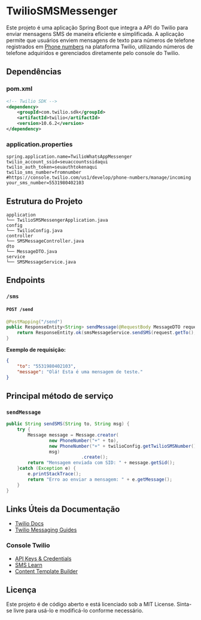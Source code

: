 # TwilioSMSMessenger
Este projeto é uma aplicação Spring Boot que integra a API do Twilio para enviar mensagens SMS de maneira eficiente e simplificada. A aplicação permite que usuários enviem mensagens de texto para números de telefone registrados em [Phone numbers](https://console.twilio.com/us1/develop/phone-numbers/manage/incoming) na plataforma Twilio, utilizando números de telefone adquiridos e gerenciados diretamente pelo console do Twilio.

## Dependências

### pom.xml

```xml
<!-- Twilio SDK -->
<dependency>
    <groupId>com.twilio.sdk</groupId>
    <artifactId>twilio</artifactId>
    <version>10.6.2</version>
</dependency>
```

### application.properties

```properties
spring.application.name=TwilioWhatsAppMessenger
twilio_account_ssid=seuaccountssidaqui
twilio_auth_token=seuauthtokenaqui
twilio_sms_number=fromnumber #https://console.twilio.com/us1/develop/phone-numbers/manage/incoming
your_sms_number=5531980402103
```

## Estrutura do Projeto

```
application
└── TwilioSMSMessengerApplication.java
config
└── TwilioConfig.java
controller
└── SMSMessageController.java
dto
└── MessageDTO.java
service
└── SMSMessageService.java
```

## Endpoints

### `/sms`

#### `POST /send`

```java
@PostMapping("/send")
public ResponseEntity<String> sendMessage(@RequestBody MessageDTO request) {
    return ResponseEntity.ok(smsMessageService.sendSMS(request.getTo(), request.getMessage()));
}
```

**Exemplo de requisição:**
```json
{
    "to": "5531980402103",
    "message": "Olá! Esta é uma mensagem de teste."
}
```

## Principal método de serviço

### `sendMessage`

```java
public String sendSMS(String to, String msg) {
    try {
        Message message = Message.creator(
                new PhoneNumber("+" + to),
                new PhoneNumber("+" + twilioConfig.getTwilioSMSNumber()),
                msg)
                            .create();
        return "Mensagem enviada com SID: " + message.getSid();
    }catch (Exception e) {
        e.printStackTrace();
        return "Erro ao enviar a mensagem: " + e.getMessage();
    }
}
```

## Links Úteis da Documentação

- [Twilio Docs](https://www.twilio.com/docs)
- [Twilio Messaging Guides](https://www.twilio.com/docs/messaging/guides/how-to-use-your-free-trial-account)

### Console Twilio

- [API Keys & Credentials](https://console.twilio.com/us1/account/keys-credentials/api-keys)
- [SMS Learn](https://console.twilio.com/us1/develop/sms/try-it-out/send-an-sms)
- [Content Template Builder](https://console.twilio.com/us1/develop/sms/content-template-builder)

## Licença

Este projeto é de código aberto e está licenciado sob a MIT License. Sinta-se livre para usá-lo e modificá-lo conforme necessário.
